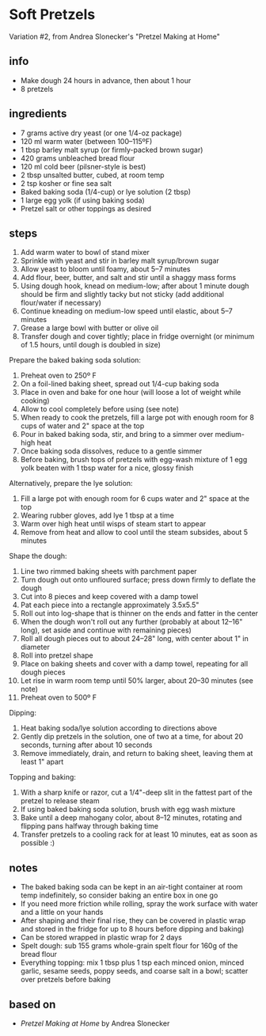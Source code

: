 # Soft Pretzels 
Variation #2, from Andrea Slonecker's "Pretzel Making at Home"  

## info  
* Make dough 24 hours in advance, then about 1 hour  
* 8 pretzels  

## ingredients  
* 7 grams active dry yeast (or one 1/4-oz package)  
* 120 ml warm water (between 100–115ºF)  
* 1 tbsp barley malt syrup (or firmly-packed brown sugar)  
* 420 grams unbleached bread flour  
* 120 ml cold beer (pilsner-style is best)  
* 2 tbsp unsalted butter, cubed, at room temp  
* 2 tsp kosher or fine sea salt  
* Baked baking soda (1/4-cup) or lye solution (2 tbsp)  
* 1 large egg yolk (if using baking soda)  
* Pretzel salt or other toppings as desired  

## steps
1. Add warm water to bowl of stand mixer  
2. Sprinkle with yeast and stir in barley malt syrup/brown sugar  
3. Allow yeast to bloom until foamy, about 5–7 minutes  
4. Add flour, beer, butter, and salt and stir until a shaggy mass forms  
5. Using dough hook, knead on medium-low; after about 1 minute dough should be firm and slightly tacky but not sticky (add additional flour/water if necessary)  
6. Continue kneading on medium-low speed until elastic, about 5–7 minutes  
7. Grease a large bowl with butter or olive oil  
8. Transfer dough and cover tightly; place in fridge overnight (or minimum of 1.5 hours, until dough is doubled in size)  

Prepare the baked baking soda solution:
1. Preheat oven to 250º F  
2. On a foil-lined baking sheet, spread out 1/4-cup baking soda  
3. Place in oven and bake for one hour (will loose a lot of weight while cooking)  
4. Allow to cool completely before using (see note)  
5. When ready to cook the pretzels, fill a large pot with enough room for 8 cups of water and 2" space at the top  
6. Pour in baked baking soda, stir, and bring to a simmer over medium-high heat  
7. Once baking soda dissolves, reduce to a gentle simmer  
8. Before baking, brush tops of pretzels with egg-wash mixture of 1 egg yolk beaten with 1 tbsp water for a nice, glossy finish  

Alternatively, prepare the lye solution:  
1. Fill a large pot with enough room for 6 cups water and 2" space at the top  
2. Wearing rubber gloves, add lye 1 tbsp at a time  
3. Warm over high heat until wisps of steam start to appear  
4. Remove from heat and allow to cool until the steam subsides, about 5 minutes  

Shape the dough:  
1. Line two rimmed baking sheets with parchment paper  
2. Turn dough out onto unfloured surface; press down firmly to deflate the dough  
3. Cut into 8 pieces and keep covered with a damp towel  
4. Pat each piece into a rectangle approximately 3.5x5.5"  
5. Roll out into log-shape that is thinner on the ends and fatter in the center  
6. When the dough won't roll out any further (probably at about 12–16" long), set aside and continue with remaining pieces)  
7. Roll all dough pieces out to about 24–28" long, with center about 1" in diameter  
8. Roll into pretzel shape  
9. Place on baking sheets and cover with a damp towel, repeating for all dough pieces  
10. Let rise in warm room temp until 50% larger, about 20–30 minutes (see note)
11. Preheat oven to 500º F  

Dipping:  
1. Heat baking soda/lye solution according to directions above  
2. Gently dip pretzels in the solution, one of two at a time, for about 20 seconds, turning after about 10 seconds  
3. Remove immediately, drain, and return to baking sheet, leaving them at least 1" apart  

Topping and baking:  
1. With a sharp knife or razor, cut a 1/4"-deep slit in the fattest part of the pretzel to release steam  
2. If using baked baking soda solution, brush with egg wash mixture  
3. Bake until a deep mahogany color, about 8–12 minutes, rotating and flipping pans halfway through baking time  
4. Transfer pretzels to a cooling rack for at least 10 minutes, eat as soon as possible :)  

## notes  
* The baked baking soda can be kept in an air-tight container at room temp indefinitely, so consider baking an entire box in one go  
* If you need more friction while rolling, spray the work surface with water and a little on your hands  
* After shaping and their final rise, they can be covered in plastic wrap and stored in the fridge for up to 8 hours before dipping and baking)  
* Can be stored wrapped in plastic wrap for 2 days  
* Spelt dough: sub 155 grams whole-grain spelt flour for 160g of the bread flour  
* Everything topping: mix 1 tbsp plus 1 tsp each minced onion, minced garlic, sesame seeds, poppy seeds, and coarse salt in a bowl; scatter over pretzels before baking  

## based on  
* *Pretzel Making at Home* by Andrea Slonecker  

